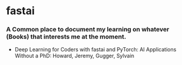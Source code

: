 # fastai

### A Common place  to document my learning on whatever (Books) that interests me at the moment.

- Deep Learning for Coders with fastai and PyTorch: AI Applications Without a PhD: Howard, Jeremy, Gugger, Sylvain
